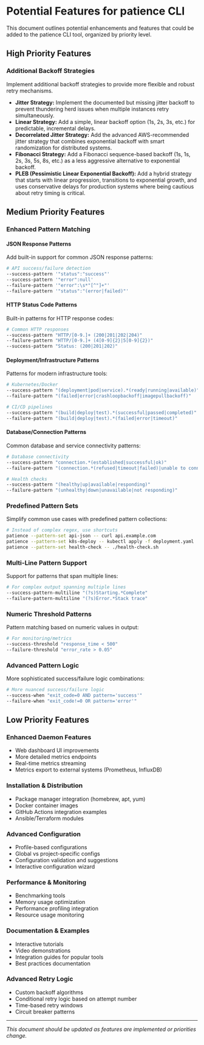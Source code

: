 # Potential Features for patience CLI

This document outlines potential enhancements and features that could be added to the patience CLI tool, organized by priority level.

## High Priority Features

### Additional Backoff Strategies
Implement additional backoff strategies to provide more flexible and robust retry mechanisms.

- **Jitter Strategy:** Implement the documented but missing jitter backoff to prevent thundering herd issues when multiple instances retry simultaneously.
- **Linear Strategy:** Add a simple, linear backoff option (1s, 2s, 3s, etc.) for predictable, incremental delays.
- **Decorrelated Jitter Strategy:** Add the advanced AWS-recommended jitter strategy that combines exponential backoff with smart randomization for distributed systems.
- **Fibonacci Strategy:** Add a Fibonacci sequence-based backoff (1s, 1s, 2s, 3s, 5s, 8s, etc.) as a less aggressive alternative to exponential backoff.
- **PLEB (Pessimistic Linear Exponential Backoff):** Add a hybrid strategy that starts with linear progression, transitions to exponential growth, and uses conservative delays for production systems where being cautious about retry timing is critical.

## Medium Priority Features

### Enhanced Pattern Matching

#### JSON Response Patterns
Add built-in support for common JSON response patterns:
```bash
# API success/failure detection
--success-pattern '"status":"success"'
--success-pattern '"error":null'
--failure-pattern '"error":\s*"[^"]+"'
--failure-pattern '"status":"(error|failed)"'
```

#### HTTP Status Code Patterns
Built-in patterns for HTTP response codes:
```bash
# Common HTTP responses
--success-pattern "HTTP/[0-9.]+ (200|201|202|204)"
--failure-pattern "HTTP/[0-9.]+ (4[0-9]{2}|5[0-9]{2})"
--success-pattern "Status: (200|201|202)"
```

#### Deployment/Infrastructure Patterns
Patterns for modern infrastructure tools:
```bash
# Kubernetes/Docker
--success-pattern "(deployment|pod|service).*(ready|running|available)"
--failure-pattern "(failed|error|crashloopbackoff|imagepullbackoff)"

# CI/CD pipelines
--success-pattern "(build|deploy|test).*(successful|passed|completed)"
--failure-pattern "(build|deploy|test).*(failed|error|timeout)"
```

#### Database/Connection Patterns
Common database and service connectivity patterns:
```bash
# Database connectivity
--success-pattern "connection.*(established|successful|ok)"
--failure-pattern "(connection.*(refused|timeout|failed)|unable to connect)"

# Health checks
--success-pattern "(healthy|up|available|responding)"
--failure-pattern "(unhealthy|down|unavailable|not responding)"
```

### Predefined Pattern Sets
Simplify common use cases with predefined pattern collections:
```bash
# Instead of complex regex, use shortcuts
patience --pattern-set api-json -- curl api.example.com
patience --pattern-set k8s-deploy -- kubectl apply -f deployment.yaml
patience --pattern-set health-check -- ./health-check.sh
```

### Multi-Line Pattern Support
Support for patterns that span multiple lines:
```bash
# For complex output spanning multiple lines
--success-pattern-multiline "(?s)Starting.*Complete"
--failure-pattern-multiline "(?s)Error.*Stack trace"
```

### Numeric Threshold Patterns
Pattern matching based on numeric values in output:
```bash
# For monitoring/metrics
--success-threshold "response_time < 500"
--failure-threshold "error_rate > 0.05"
```

### Advanced Pattern Logic
More sophisticated success/failure logic combinations:
```bash
# More nuanced success/failure logic
--success-when "exit_code=0 AND pattern='success'"
--failure-when "exit_code!=0 OR pattern='error'"
```

## Low Priority Features

### Enhanced Daemon Features
- Web dashboard UI improvements
- More detailed metrics endpoints
- Real-time metrics streaming
- Metrics export to external systems (Prometheus, InfluxDB)

### Installation & Distribution
- Package manager integration (homebrew, apt, yum)
- Docker container images
- GitHub Actions integration examples
- Ansible/Terraform modules

### Advanced Configuration
- Profile-based configurations
- Global vs project-specific configs
- Configuration validation and suggestions
- Interactive configuration wizard

### Performance & Monitoring
- Benchmarking tools
- Memory usage optimization
- Performance profiling integration
- Resource usage monitoring

### Documentation & Examples
- Interactive tutorials
- Video demonstrations
- Integration guides for popular tools
- Best practices documentation

### Advanced Retry Logic
- Custom backoff algorithms
- Conditional retry logic based on attempt number
- Time-based retry windows
- Circuit breaker patterns

---

*This document should be updated as features are implemented or priorities change.*